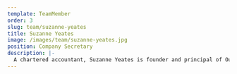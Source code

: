 ```yaml
---
template: TeamMember
order: 3
slug: team/suzanne-yeates
title: Suzanne Yeates
image: /images/team/suzanne-yeates.jpg
position: Company Secretary
description: |-
  A chartered accountant, Suzanne Yeates is founder and principal of Outsourced Accounting Solutions. She has worked with public companies for more than 20 years and provides both CFO and company secretarial services to a number of public and private companies. Suzanne also has extensive experience working with tech industry start-ups.
---
```

